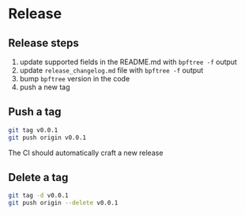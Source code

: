 # Release

## Release steps

1. update supported fields in the README.md with `bpftree -f` output
2. update `release_changelog.md` file with `bpftree -f` output
3. bump `bpftree` version in the code
4. push a new tag

## Push a tag

```bash
git tag v0.0.1
git push origin v0.0.1
```

The CI should automatically craft a new release

## Delete a tag

```bash
git tag -d v0.0.1
git push origin --delete v0.0.1
```
